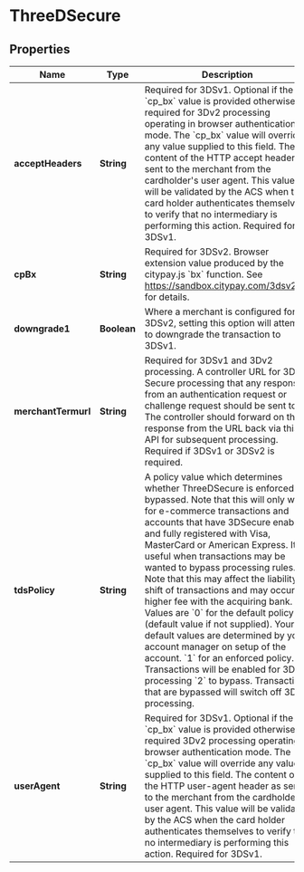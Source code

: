 

# ThreeDSecure

## Properties

Name | Type | Description | Notes
------------ | ------------- | ------------- | -------------
**acceptHeaders** | **String** | Required for 3DSv1. Optional if the &#x60;cp_bx&#x60; value is provided otherwise required for 3Dv2 processing operating in browser authentication mode.  The &#x60;cp_bx&#x60; value will override any value supplied to this field.  The content of the HTTP accept header as sent to the merchant from the cardholder&#39;s user agent. This value will be validated by the ACS when the card holder authenticates themselves to verify that no intermediary is performing this action. Required for 3DSv1.  |  [optional]
**cpBx** | **String** | Required for 3DSv2.  Browser extension value produced by the citypay.js &#x60;bx&#x60; function. See https://sandbox.citypay.com/3dsv2/bx for  details.  |  [optional]
**downgrade1** | **Boolean** | Where a merchant is configured for 3DSv2, setting this option will attempt to downgrade the transaction to  3DSv1.  |  [optional]
**merchantTermurl** | **String** | Required for 3DSv1 and 3Dv2 processing.  A controller URL for 3D-Secure processing that any response from an authentication request or challenge request should be sent to.  The controller should forward on the response from the URL back via this API for subsequent processing. Required if 3DSv1 or 3DSv2 is required.  |  [optional]
**tdsPolicy** | **String** | A policy value which determines whether ThreeDSecure is enforced or bypassed. Note that this will only work for e-commerce transactions and accounts that have 3DSecure enabled and fully registered with Visa, MasterCard or American Express. It is useful when transactions may be wanted to bypass processing rules.  Note that this may affect the liability shift of transactions and may occur a higher fee with the acquiring bank.  Values are  &#x60;0&#x60; for the default policy (default value if not supplied). Your default values are determined by your account manager on setup of the account.  &#x60;1&#x60; for an enforced policy. Transactions will be enabled for 3DS processing  &#x60;2&#x60; to bypass. Transactions that are bypassed will switch off 3DS processing.  |  [optional]
**userAgent** | **String** | Required for 3DSv1. Optional if the &#x60;cp_bx&#x60; value is provided otherwise required 3Dv2 processing operating in browser authentication mode.  The &#x60;cp_bx&#x60; value will override any value supplied to this field.  The content of the HTTP user-agent header as sent to the merchant from the cardholder&#39;s user agent. This value will be validated by the ACS when the card holder authenticates themselves to verify that no intermediary is performing this action. Required for 3DSv1.  |  [optional]



